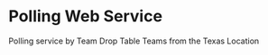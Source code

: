 Polling Web Service
===================
Polling service by Team Drop Table Teams from the Texas Location